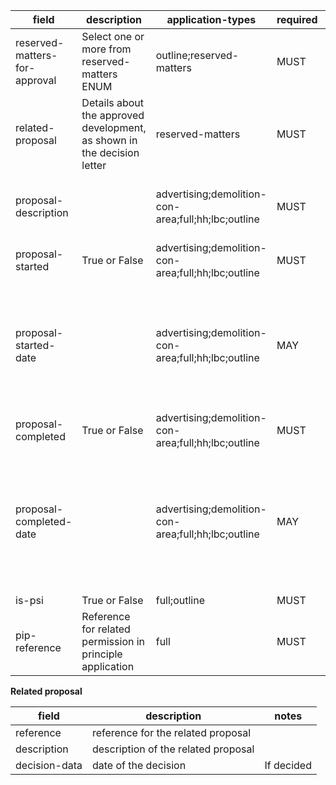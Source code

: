 | field | description | application-types | required | notes |
| --- | --- | --- | --- | --- |
| reserved-matters-for-approval | Select one or more from reserved-matters ENUM | outline;reserved-matters | MUST | for outline (all) would expect all to be expected |
| related-proposal | Details about the approved development, as shown in the decision letter | reserved-matters | MUST | See related proposal structure below
| proposal-description | | advertising;demolition-con-area;full;hh;lbc;outline | MUST | can be about development or change of use |
| proposal-started | True or False | advertising;demolition-con-area;full;hh;lbc;outline | MUST | |
| proposal-started-date | | advertising;demolition-con-area;full;hh;lbc;outline | MAY | Rules: only required if work started, date must be pre-application submission, blank means not started |
| proposal-completed | True or False | advertising;demolition-con-area;full;hh;lbc;outline | MUST | |
| proposal-completed-date | | advertising;demolition-con-area;full;hh;lbc;outline | MAY | Rules: only required if work completed, date must be pre-application submission, blank means not completed |
| is-psi | True or False | full;outline | MUST | |
| pip-reference | Reference for related permission in principle application | full | MUST | |

**Related proposal**

| field | description | notes |
| --- | --- | --- |
| reference | reference for the related proposal | |
| description | description of the related proposal | |
| decision-data | date of the decision | If decided |
